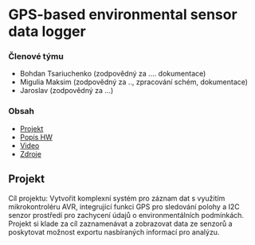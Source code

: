 # GPS-based environmental sensor data logger

### Členové týmu

* Bohdan Tsariuchenko (zodpovědný za …. dokumentace)
* Migulia Maksim  (zodpovědný za .., zpracování schém, dokumentace)
* Jaroslav (zodpovědný za …)

### Obsah

* [Projekt](#objectives)
* [Popis HW](#hardware)
* [Video](#video)
* [Zdroje](#references)

<a name="objectives"></a>

## Projekt

Cíl projektu: Vytvořit komplexní systém pro záznam dat s využitím mikrokontroléru AVR, integrující funkci GPS pro sledování polohy a I2C senzor prostředí pro zachycení údajů o environmentálních podmínkách. Projekt si klade za cíl zaznamenávat a zobrazovat data ze senzorů a poskytovat možnost exportu nasbíraných informací pro analýzu.

